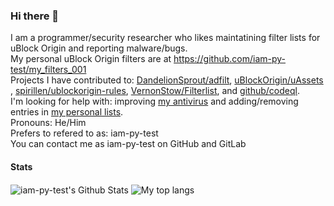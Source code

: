 ### Hi there 👋
I am a programmer/security researcher who likes maintatining filter lists for uBlock Origin and reporting malware/bugs.<br/>
My personal uBlock Origin filters are at https://github.com/iam-py-test/my_filters_001 <br/>
Projects I have contributed to: [DandelionSprout/adfilt](https://github.com/DandelionSprout/adfilt/issues/185)<!-- (Also https://github.com/DandelionSprout/adfilt/issues/188)-->, [uBlockOrigin/uAssets](https://github.com/uBlockOrigin/uAssets/issues/9183) <!--https://github.com/uBlockOrigin/uAssets/issues/9117-->, [spirillen/ublockorigin-rules](https://github.com/spirillen/ublockorigin-rules/issues/9), [VernonStow/Filterlist](https://github.com/VernonStow/Filterlist/issues/1), and [github/codeql](https://github.com/github/codeql/issues/6067). <br/>
I'm looking for help with: improving [my antivirus](https://github.com/iam-py-test/unwanted-program-removal-tool) and adding/removing entries in [my personal lists](https://github.com/iam-py-test/my_filters_001).<br/>
Pronouns: He/Him<br>
Prefers to refered to as: iam-py-test<br>
You can contact me as iam-py-test on GitHub and GitLab


#### Stats 

<img align="center" alt="iam-py-test's Github Stats" src="https://github-readme-stats.vercel.app/api?username=iam-py-test&show_icons=true&include_all_commits=true&count_private=true" /> 
<img align="center" alt="My top langs" src="https://github-readme-stats.vercel.app/api/top-langs/?username=iam-py-test&langs_count=12">

<!--
**iam-py-test/iam-py-test** is a ✨ _special_ ✨ repository because its `README.md` (this file) appears on your GitHub profile.

Here are some ideas to get you started:

- 🔭 I’m currently working on ...
- 🌱 I’m currently learning ...
- 👯 I’m looking to collaborate on ...
- 🤔 I’m looking for help with ...
- 💬 Ask me about ...
- 📫 How to reach me: ...
- 😄 Pronouns: ...
- ⚡ Fun fact: ...
-->
